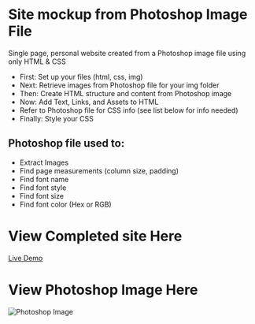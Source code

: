 # Site mockup from Photoshop Image File

Single page, personal website created from a Photoshop image file using only HTML & CSS

* First: Set up your files (html, css, img)
* Next: Retrieve images from Photoshop file for your img folder
* Then: Create HTML structure and content from Photoshop image
* Now: Add Text, Links, and Assets to HTML
* Refer to Photoshop file for CSS info (see list below for info needed)
* Finally: Style your CSS


## Photoshop file used to:
* Extract Images
* Find page measurements (column size, padding)
* Find font name
* Find font style
* Find font size
* Find font color (Hex or RGB)

# View Completed site Here
[Live Demo](https://mccleary.github.io/Photoshop-Site)


# View Photoshop Image Here
![Photoshop Image](img/photoshop-image.png)
